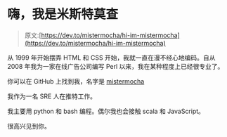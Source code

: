 # 嗨，我是米斯特莫查

> 原文:[https://dev.to/mistermocha/hi-im-mistermocha](https://dev.to/mistermocha/hi-im-mistermocha)

从 1999 年开始摆弄 HTML 和 CSS 开始，我就一直在漫不经心地编码。自从 2008 年我为一家在线广告公司编写 Perl 以来，我在某种程度上已经很专业了。

你可以在 GitHub 上找到我，名字是 [mistermocha](https://github.com/mistermocha)

我作为一名 SRE 人在推特工作。

我主要用 python 和 bash 编程。偶尔我也会接触 scala 和 JavaScript。

很高兴见到你。